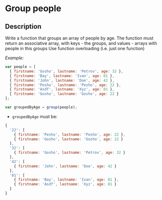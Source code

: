 # Group people

## Description
Write a function that groups an array of people by age.
The function must return an associative array, with keys - the groups, and values - arrays with people in this groups
Use function overloading (i.e. just one function)

_Example:_

```js
var people = [
  { firstname: 'Gosho', lastname: 'Petrov', age: 32 },
  { firstname: 'Bay', lastname: 'Ivan', age: 81 },
  { firstname: 'John', lastname: 'Doe', age: 42 },
  { firstname: 'Pesho', lastname: 'Pesho', age: 22 },
  { firstname: 'Asdf', lastname: 'Xyz', age: 81 },
  { firstname: 'Gosho', lastname: 'Gosho', age: 22 }
];

var groupedByAge = group(people);
```

- `groupedByAge` must be:

```js
{
  '22': [
    { firstname: 'Pesho', lastname: 'Pesho', age: 22 },
    { firstname: 'Gosho', lastname: 'Gosho', age: 22 }
  ],
  '32': [
    { firstname: 'Gosho', lastname: 'Petrov', age: 32 }
  ],
  '42': [
    { firstname: 'John', lastname: 'Doe', age: 42 }
  ],
  '81': [
    { firstname: 'Bay', lastname: 'Ivan', age: 81 },
    { firstname: 'Asdf', lastname: 'Xyz', age: 81 }
  ]
}
```
